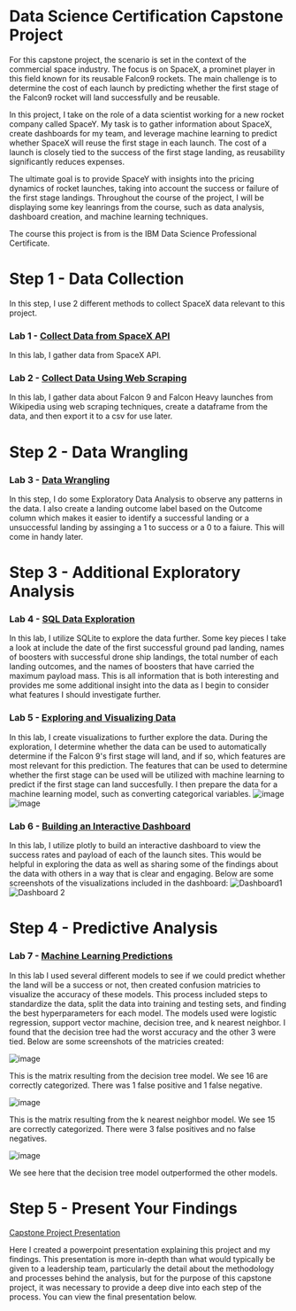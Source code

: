# Data Science Certification Capstone Project 

For this capstone project, the scenario is set in the context of the commercial space industry. The focus is on SpaceX, a prominet player in this field known for its reusable Falcon9 rockets. The main challenge is to determine the cost of each launch by predicting whether the first stage of the Falcon9 rocket will land successfully and be reusable. 

In this project, I take on the role of a data scientist working for a new rocket company called SpaceY. My task is to gather information about SpaceX, create dashboards for my team, and leverage machine learning to predict whether SpaceX will reuse the first stage in each launch. The cost of a launch is closely tied to the success of the first stage landing, as reusability significantly reduces expenses. 

The ultimate goal is to provide SpaceY with insights into the pricing dynamics of rocket launches, taking into account the success or failure of the first stage landings. Throughout the course of the project, I will be displaying some key leanrings from the course, such as data analysis, dashboard creation, and machine learning techniques. 

The course this project is from is the IBM Data Science Professional Certificate.

# Step 1 - Data Collection 
In this step, I use 2 different methods to collect SpaceX data relevant to this project. 
### Lab 1  - [Collect Data from SpaceX API](https://github.com/AndCWen/Data_Science_Capstone/blob/main/DataCollectionAndCleaning.ipynb)
In this lab, I gather data from SpaceX API.
### Lab 2 - [Collect Data Using Web Scraping](https://github.com/AndCWen/Data_Science_Capstone/blob/main/Data_Collection_WebScraping.ipynb)
In this lab, I gather data about Falcon 9 and Falcon Heavy launches from Wikipedia using web scraping techniques, create a dataframe from the data, and then export it to a csv for use later. 

# Step 2 - Data Wrangling
### Lab 3 - [Data Wrangling](https://github.com/AndCWen/Data_Science_Capstone/blob/main/Data_Wrangling.ipynb)
In this step, I do some Exploratory Data Analysis to observe any patterns in the data. I also create a landing outcome label based on the Outcome column which makes it easier to identify a successful landing or a unsuccessful landing by assinging a 1 to success or a 0 to a faiure. This will come in handy later. 

# Step 3 - Additional Exploratory Analysis
### Lab 4 - [SQL Data Exploration](https://github.com/AndCWen/Data_Science_Capstone/blob/main/SQLite_Data_Exploration.ipynb)
In this lab, I utilize SQLite to explore the data further. Some key pieces I take a look at include the date of the first successful ground pad landing, names of boosters with successful drone ship landings, the total number of each landing outcomes, and the names of boosters that have carried the maximum payload mass. This is all information that is both interesting and provides me some additional insight into the data as I begin to consider what features I should investigate further. 

### Lab 5 - [Exploring and Visualizing Data](https://github.com/AndCWen/Data_Science_Capstone/blob/main/Explore_and_Visualize.ipynb)
In this lab, I create visualizations to further explore the data. During the exploration, I determine whether the data can be used to automatically determine if the Falcon 9's first stage will land, and if so, which features are most relevant for this prediction. The features that can be used to determine whether the first stage can be used will be utilized with machine learning to predict if the first stage can land succesfully. I then prepare the data for a machine learning model, such as converting categorical variables. 
![image](https://github.com/AndCWen/Data_Science_Capstone/assets/132102517/89bfc087-1741-4059-85d3-cf0c3f9dfe73)
![image](https://github.com/AndCWen/Data_Science_Capstone/assets/132102517/af37ef88-5fe2-453c-8797-76bf58696d64)

### Lab 6 - [Building an Interactive Dashboard](https://github.com/AndCWen/Data_Science_Capstone/blob/main/Dashboard_Building.py)
In this lab, I utilize plotly to build an interactive dashboard to view the success rates and payload of each of the launch sites.  This would be helpful in exploring the data as well as sharing some of the findings about the data with others in a way that is clear and engaging. Below are some screenshots of the visualizations included in the dashboard:
![Dashboard1](https://github.com/AndCWen/Data_Science_Capstone/assets/132102517/7c595db4-7b8f-491d-b08f-4f3aa56019e0)
![Dashboard 2](https://github.com/AndCWen/Data_Science_Capstone/assets/132102517/88b95260-1faa-4056-bd2c-18abe7df1a7d)

# Step 4 - Predictive Analysis
### Lab 7 - [Machine Learning Predictions](https://github.com/AndCWen/Data_Science_Capstone/blob/main/Machine_Learning_Predictions.ipynb)
In this lab I used several different models to see if we could predict whether the land will be a success or not, then created confusion matricies to visualize the accuracy of these models. This process included steps to standardize the data, split the data into training and testing sets, and finding the best hyperparameters for each model. The models used were logistic regression, support vector machine, decision tree, and k nearest neighbor. I found that the decision tree had the worst accuracy and the other 3 were tied. Below are some screenshots of the matricies created:

![image](https://github.com/AndCWen/Data_Science_Capstone/assets/132102517/226f4dd1-20b9-4a39-ba13-20e0a9838307)

This is the matrix resulting from the decision tree model. We see 16 are correctly categorized. There was 1 false positive and 1 false negative.

![image](https://github.com/AndCWen/Data_Science_Capstone/assets/132102517/cd13365e-27f6-4dfe-97f1-debfa1aec98f)

This is the matrix resulting from the k nearest neighbor model. We see 15 are correctly categorized. There were 3 false positives and no false negatives.

![image](https://github.com/AndCWen/Data_Science_Capstone/assets/132102517/1303a34b-cd3e-4684-b6d0-53428b24a801)

We see here that the decision tree model outperformed the other models.

# Step 5 - Present Your Findings 

[Capstone Project Presentation](https://github.com/AndCWen/Data_Science_Capstone/blob/main/Andrea_W_DataScience_Capstone%20Project.pdf)

Here I created a powerpoint presentation explaining this project and my findings. This presentation is more in-depth than what would typically be given to a leadership team, particularly the detail about the methodology and processes behind the analysis, but for the purpose of this capstone project, it was necessary to provide a deep dive into each step of the process. You can view the final presentation below.







